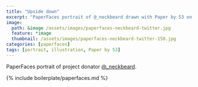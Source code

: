 ```yaml
---
title: "Upside down"
excerpt: "PaperFaces portrait of @_neckbeard drawn with Paper by 53 on an iPad."
image: 
  path: &image /assets/images/paperfaces-neckbeard-twitter.jpg 
  feature: *image
  thumbnail: /assets/images/paperfaces-neckbeard-twitter-150.jpg
categories: [paperfaces]
tags: [portrait, illustration, Paper by 53]
---
```


PaperFaces portrait of project donator [@_neckbeard](https://twitter.com/_neckbeard).

{% include boilerplate/paperfaces.md %}
